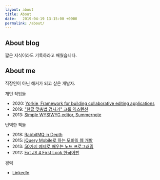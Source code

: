 ```yaml
---
layout: about
title: About
date:   2019-04-19 13:15:00 +0900
permalink: /about/
---
```

## About blog
짧은 지식이라도 기록하라고 배웠습니다.

## About me
직장인이 아닌 해커가 되고 싶은 개발자.

개인 작업들

 - 2020: [Yorkie, Framework for building collaborative editing applications](https://yorkie.dev)
 - 2019: ["한글 맞춤법 검사기" 크롬 익스텐션](https://chrome.google.com/webstore/detail/cdaobjknnljdidejlgjlmmkfjaglnfll)
 - 2013: [Simple WYSIWYG editor, Summernote](http://summernote.org/)

번역한 책들

 - 2018: [RabbitMQ in Depth](http://acornpub.co.kr/book/rabbitmq-depth)
 - 2015: [jQuery Mobile로 하는 모바일 웹 개발](http://www.acornpub.co.kr/book/jquery-mobile-web)
 - 2013: [50가지 예제로 배우는 노드 프로그래밍](http://www.acornpub.co.kr/book/node-cookbook)
 - 2012: [Ext JS 4 First Look 한국어판](http://www.acornpub.co.kr/book/extjs4-first-look)

경력
 - [LinkedIn](https://www.linkedin.com/in/hackerwins/)
